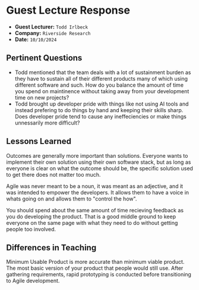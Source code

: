 # Guest Lecture Response
* **Guest Lecturer:** `Todd Irlbeck`
* **Company:** `Riverside Research`
* **Date:** `10/10/2024`

## Pertinent Questions
* Todd mentioned that the team deals with a lot of sustainment burden as they have to sustain all of their different products many of 
which using different software and such. How do you balance the amount of time you spend on maintinence without taking away from your 
development time on new projects?
* Todd brought up developer pride with things like not using AI tools and instead prefering to do things by hand and keeping their skills sharp. Does developer pride tend to cause any ineffeciencies or make things unnessarily more difficult?

## Lessons Learned
Outcomes are generally more important than solutions. Everyone wants to implement their own solution using their own software stack, 
but as long as everyone is clear on what the outcome should be, the specific solution used to get there does not matter too much.

Agile was never meant to be a noun, it was meant as an adjective, and it was intended to empower the developers. It allows them to have 
a voice in whats going on and allows them to "control the how".

You should spend about the same amount of time recieving feedback as you do developing the product. That is a good middle ground to 
keep everyone on the same page with what they need to do without getting people too involved.

## Differences in Teaching
Minimum Usable Product is more accurate than minimum viable product. The most basic version of your product that people would still use.
After gathering requirements, rapid prototyping is conducted before transitioning to Agile development.
